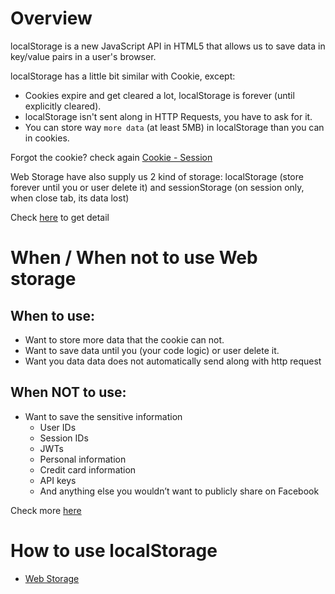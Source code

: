 # Overview
localStorage is a new JavaScript API in HTML5 that allows us to save data in key/value pairs in a user's browser.

localStorage has a little bit similar with Cookie, except:
- Cookies expire and get cleared a lot, localStorage is forever (until explicitly cleared).
- localStorage isn't sent along in HTTP Requests, you have to ask for it.
- You can store way `more data` (at least 5MB) in localStorage than you can in cookies.

Forgot the cookie? check again [Cookie - Session](../cookie-session/readme.md)

Web Storage have also supply us 2 kind of storage: localStorage (store forever until you or user delete it) and sessionStorage (on session only, when close tab, its data lost)

Check [here](https://www.w3schools.com/html/html5_webstorage.asp) to get detail

# When / When not to use Web storage
## When to use:
- Want to store more data that the cookie can not.
- Want to save data until you (your code logic) or user delete it.
- Want you data data does not automatically send along with http request


## When NOT to use:
- Want to save the sensitive information
  - User IDs
  - Session IDs
  - JWTs
  - Personal information
  - Credit card information
  - API keys
  - And anything else you wouldn’t want to publicly share on Facebook

Check more [here](https://www.rdegges.com/2018/please-stop-using-local-storage/)

# How to use localStorage
- [Web Storage](https://www.w3schools.com/html/html5_webstorage.asp)